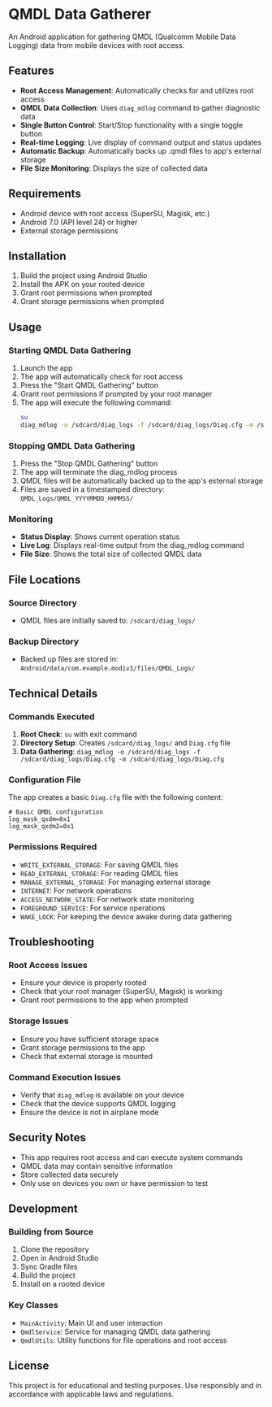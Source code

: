 # QMDL Data Gatherer

An Android application for gathering QMDL (Qualcomm Mobile Data Logging) data from mobile devices with root access.

## Features

- **Root Access Management**: Automatically checks for and utilizes root access
- **QMDL Data Collection**: Uses `diag_mdlog` command to gather diagnostic data
- **Single Button Control**: Start/Stop functionality with a single toggle button
- **Real-time Logging**: Live display of command output and status updates
- **Automatic Backup**: Automatically backs up .qmdl files to app's external storage
- **File Size Monitoring**: Displays the size of collected data

## Requirements

- Android device with root access (SuperSU, Magisk, etc.)
- Android 7.0 (API level 24) or higher
- External storage permissions

## Installation

1. Build the project using Android Studio
2. Install the APK on your rooted device
3. Grant root permissions when prompted
4. Grant storage permissions when prompted

## Usage

### Starting QMDL Data Gathering

1. Launch the app
2. The app will automatically check for root access
3. Press the "Start QMDL Gathering" button
4. Grant root permissions if prompted by your root manager
5. The app will execute the following command:
   ```bash
   su
   diag_mdlog -o /sdcard/diag_logs -f /sdcard/diag_logs/Diag.cfg -m /sdcard/diag_logs/Diag.cfg
   ```

### Stopping QMDL Data Gathering

1. Press the "Stop QMDL Gathering" button
2. The app will terminate the diag_mdlog process
3. QMDL files will be automatically backed up to the app's external storage
4. Files are saved in a timestamped directory: `QMDL_Logs/QMDL_YYYYMMDD_HHMMSS/`

### Monitoring

- **Status Display**: Shows current operation status
- **Live Log**: Displays real-time output from the diag_mdlog command
- **File Size**: Shows the total size of collected QMDL data

## File Locations

### Source Directory
- QMDL files are initially saved to: `/sdcard/diag_logs/`

### Backup Directory
- Backed up files are stored in: `Android/data/com.example.modiv3/files/QMDL_Logs/`

## Technical Details

### Commands Executed

1. **Root Check**: `su` with exit command
2. **Directory Setup**: Creates `/sdcard/diag_logs/` and `Diag.cfg` file
3. **Data Gathering**: `diag_mdlog -o /sdcard/diag_logs -f /sdcard/diag_logs/Diag.cfg -m /sdcard/diag_logs/Diag.cfg`

### Configuration File

The app creates a basic `Diag.cfg` file with the following content:
```
# Basic QMDL configuration
log_mask_qxdm=0x1
log_mask_qxdm2=0x1
```

### Permissions Required

- `WRITE_EXTERNAL_STORAGE`: For saving QMDL files
- `READ_EXTERNAL_STORAGE`: For reading QMDL files
- `MANAGE_EXTERNAL_STORAGE`: For managing external storage
- `INTERNET`: For network operations
- `ACCESS_NETWORK_STATE`: For network state monitoring
- `FOREGROUND_SERVICE`: For service operations
- `WAKE_LOCK`: For keeping the device awake during data gathering

## Troubleshooting

### Root Access Issues
- Ensure your device is properly rooted
- Check that your root manager (SuperSU, Magisk) is working
- Grant root permissions to the app when prompted

### Storage Issues
- Ensure you have sufficient storage space
- Grant storage permissions to the app
- Check that external storage is mounted

### Command Execution Issues
- Verify that `diag_mdlog` is available on your device
- Check that the device supports QMDL logging
- Ensure the device is not in airplane mode

## Security Notes

- This app requires root access and can execute system commands
- QMDL data may contain sensitive information
- Store collected data securely
- Only use on devices you own or have permission to test

## Development

### Building from Source

1. Clone the repository
2. Open in Android Studio
3. Sync Gradle files
4. Build the project
5. Install on a rooted device

### Key Classes

- `MainActivity`: Main UI and user interaction
- `QmdlService`: Service for managing QMDL data gathering
- `QmdlUtils`: Utility functions for file operations and root access

## License

This project is for educational and testing purposes. Use responsibly and in accordance with applicable laws and regulations.
